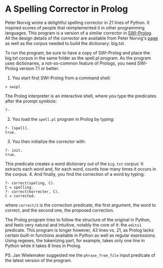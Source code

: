A Spelling Corrector in Prolog
==============================

Peter Norvig wrote a delightful spelling corrector in 21 lines of Python. It inspired scores of people that reimplemented it in other programming languages. This program is a version of a similar corrector in <a href="http://www.swi-prolog.org/">SWI-Prolog</a>.
All the design details of the corrector are available from Peter Norvig's <a href="http://norvig.com/spell-correct.html">page</a> as well as the corpus needed to build the dictionary: big.txt.

To run the program, be sure to have a copy of SWI-Prolog and place the big.txt corpus in the same folder as the spell.pl program. As the program uses dictionaries, a not-so-common feature of Prologs, you need SWI-Prolog version 7.1 or better.
  1. You start first SWI-Prolog from a command shell:
  
  ~~~
  > swipl
  ~~~
  The Prolog interpreter is an interactive shell, where you type the predicates after the prompt symbols:
  ~~~
  ?-
  ~~~
  2. You load the `spell.pl` program in Prolog by typing:
  
  ~~~
  ?- [spell].
  true.
  ~~~
  3. You then initialize the corrector with:
  
  ~~~
  ?- init.
  true.
  ~~~
  This predicate creates a word dictionary out of the `big.txt` corpus: It extracts each word and, for each word, counts how many times it occurs in the corpus.
  4. And finally, you find the correction of a word by typing:
 
 ~~~
?- correct(speling, C).
C = spelling.
?- correct(korrecter, C).
C = corrected.
~~~
  where `correct/2` is the correction predicate, the first argument, the word to correct, and the second one, the proposed correction.

The Prolog program tries to follow the structure of the original in Python, and feels very natural and intuitive, notably the core of it: the `edits1` predicate. This program is longer however, 43 lines vs. 21, as Prolog lacks certain built-in functions available in Python as well as regular expressions. Using regexes, the tokenizing part, for example, takes only one line in Python while it takes 8 lines in Prolog.

PS. Jan Wielemaker suggested me the `phrase_from_file` input predicate of the latest version of the program.

